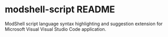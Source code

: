 # modshell-script README

ModShell script language syntax highlighting and suggestion extension for Microsoft Visual Visual Studio Code application.  
